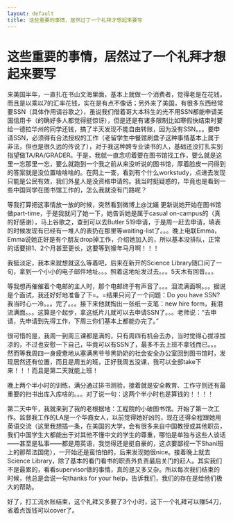 ```yaml
---
layout: default
title: 这些重要的事情，居然过了一个礼拜才想起来要写
---
```

# 这些重要的事情，居然过了一个礼拜才想起来要写
来美国半年，一直扎在书山文海里面，基本上就做一个消费者，觉得老是在花钱，而且是以乘以7的汇率花钱，实在是有点不像话；另外来了美国，有很多东西经常要SSN（具体作用请谷歌之），虽说我们借着哥大本科生的光不用SSN都能申请美国信用卡（的确好多人都觉得挺惊讶），但是还是有诸多限制比如寒假快结束时要给一德拉华州的同学还钱，搞了半天发现不能自由转账，因为没有SSN。。。要申请SSN，必须得有合法授权的工作（老留学生中餐馆刷盘子这种事情基本上属于非法，但也是很久远的传说了），对于我这种跨专业读书的人，基础还没打扎实别指望做TA/RA/GRADER。于是，我就一直念叨着要在图书馆找工作，要么就是这里一忘那里一忘，要么就跑到一个我之前从来没听说的图书馆，厚着脸皮一问得到的答案就是没位置啥啥啥的。在网上一查，看到有个什么workstudy，点进去发现只能是公民有效，我们外星人是没资格申请的。我当时挺疑惑的，毕竟也是看到一些中国同学在图书馆工作的，怎么我就没有门路呢？

等我打算把这事情放一放的时候，突然看到微博上@沈婳 更新说她开始在图书馆做part-time，于是我就问了她一下，她告诉她是属于casual on-campus的（真的好感谢），马上谷歌之，查到可以去Butler 519申请，于是周一赶去申请，填表的时候发现有已经有一堆人的表扔在那里等waiting-list了。。。晚上电联Emma，Emma说她正好是有个朋友drop掉工作，介绍她加入的，所以基本没排队，正常的话要排1、2个月甚至更长，这要等到猴年马月啊！！！

我挺淡定，我本来就想就这么等着吧，后来在新开的Science Library随口问了一句，拿到一个小小的电子邮件地址。。。照着这地址发过去。。。5天木有回音。。。

等我想再催催着个电邮的主人时，那个电邮终于有声音了。。。泪流满面啊。。。据说是个面试，我还好好地准备了下=。=结果只问了一个问题：Do you have SSN? 我当时心一冷。。。完了。。。接下来他就掏出一张纸一支笔：new hire form，我泪流满面。。。这算是个起步，拿这纸片儿就可以去申请SSN了。。。老师说：“去申请，先申请到先得工作，下周三你们基本上都能办完了。”

很可惜的是，我周一到周三课都是满的，只有周四有机会去办，当时觉得心拔凉拔凉的，不过也安慰一下自己，毕竟可以有SSN了，最多不去上班不拿钱而已。。。然而等我周四一身疲惫地从塞满黑爷爷黑奶奶的社会安全办公室回到图书馆时，发现居然还有位置，而且是周五的班，正好我周五没课，我可以全部take下来！！！而且是第二天就能上班！

晚上两个半小时的训练，满分通过排书测验，接着就是安全教育、工作守则还有最重要的扫书出库入库啥的。。。对了说一句：这两个半小时也是算钱的！！！！

第二天中午，我就来到了我的老根据地：工程院的小破图书馆。开始了第一次工作。监督我工作的LA是一个华裔女人，以前觉得她好凶的，现在还得全程跟她用英语交流（这里我想插一条，在美国的大学，会有很多来自中国教授或其他职员，我们中国学生大都能出于对其他不懂中文的学生的尊重，哪怕是单独与这些人谈话——甚至是私事——都是用英语，我觉得还是挺自豪的，这点要鄙视一下Shani班上的那帮法国佬），一开始还是蛮怕怕的，后来发现她很nice。接着晚上就去Science Library，除了基本的看门看书的职责外负责最后关门的赶人。其实我们不是最累的，看看supervisor做的事情，真的是又多又杂。所以每次我们结束的时候，他总是会说一句thanks for your help，告诉我们，我们的存在是给他们极大的帮助。

好了，打工流水账结束，这个礼拜又多要了3个小时，这下一个礼拜可以赚54刀，省着点饭钱可以cover了。